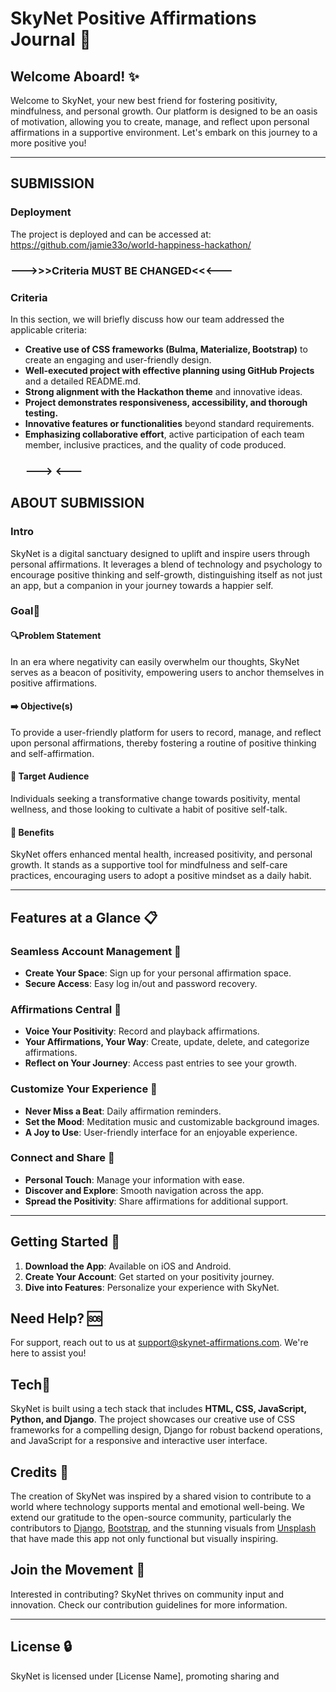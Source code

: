 # **SkyNet Positive Affirmations Journal** 🌈

## **Welcome Aboard!** ✨

Welcome to SkyNet, your new best friend for fostering positivity, mindfulness, and personal growth. Our platform is designed to be an oasis of motivation, allowing you to create, manage, and reflect upon personal affirmations in a supportive environment. Let's embark on this journey to a more positive you!

---

## **SUBMISSION**

### **Deployment**
The project is deployed and can be accessed at: https://github.com/jamie33o/world-happiness-hackathon/


### --->>>Criteria MUST BE CHANGED<<<---
### **Criteria**

In this section, we will briefly discuss how our team addressed the applicable criteria:

- **Creative use of CSS frameworks (Bulma, Materialize, Bootstrap)** to create an engaging and user-friendly design.
- **Well-executed project with effective planning using GitHub Projects** and a detailed README.md.
- **Strong alignment with the Hackathon theme** and innovative ideas.
- **Project demonstrates responsiveness, accessibility, and thorough testing.**
- **Innovative features or functionalities** beyond standard requirements.
- **Emphasizing collaborative effort**, active participation of each team member, inclusive practices, and the quality of code produced.
  ### ---> <---


## **ABOUT SUBMISSION**

### **Intro**
SkyNet is a digital sanctuary designed to uplift and inspire users through personal affirmations. It leverages a blend of technology and psychology to encourage positive thinking and self-growth, distinguishing itself as not just an app, but a companion in your journey towards a happier self.

### **Goal🚀**
#### 🔍Problem Statement
In an era where negativity can easily overwhelm our thoughts, SkyNet serves as a beacon of positivity, empowering users to anchor themselves in positive affirmations.

#### ➡️ Objective(s)
To provide a user-friendly platform for users to record, manage, and reflect upon personal affirmations, thereby fostering a routine of positive thinking and self-affirmation.

#### 🎯 Target Audience
Individuals seeking a transformative change towards positivity, mental wellness, and those looking to cultivate a habit of positive self-talk.

#### 🌟 Benefits
SkyNet offers enhanced mental health, increased positivity, and personal growth. It stands as a supportive tool for mindfulness and self-care practices, encouraging users to adopt a positive mindset as a daily habit.

---

## **Features at a Glance** 📋

### **Seamless Account Management** 🔑
- **Create Your Space**: Sign up for your personal affirmation space.
- **Secure Access**: Easy log in/out and password recovery.

### **Affirmations Central** 💖
- **Voice Your Positivity**: Record and playback affirmations.
- **Your Affirmations, Your Way**: Create, update, delete, and categorize affirmations.
- **Reflect on Your Journey**: Access past entries to see your growth.

### **Customize Your Experience** 🌟
- **Never Miss a Beat**: Daily affirmation reminders.
- **Set the Mood**: Meditation music and customizable background images.
- **A Joy to Use**: User-friendly interface for an enjoyable experience.

### **Connect and Share** 🤝
- **Personal Touch**: Manage your information with ease.
- **Discover and Explore**: Smooth navigation across the app.
- **Spread the Positivity**: Share affirmations for additional support.

---

## **Getting Started** 🌱

1. **Download the App**: Available on iOS and Android.
2. **Create Your Account**: Get started on your positivity journey.
3. **Dive into Features**: Personalize your experience with SkyNet.
   

## **Need Help?** 🆘

For support, reach out to us at [support@skynet-affirmations.com](mailto:support@skynet-affirmations.com). We're here to assist you!


## **Tech**🔧
SkyNet is built using a tech stack that includes **HTML, CSS, JavaScript, Python, and Django**. The project showcases our creative use of CSS frameworks for a compelling design, Django for robust backend operations, and JavaScript for a responsive and interactive user interface.

## **Credits** 📜
The creation of SkyNet was inspired by a shared vision to contribute to a world where technology supports mental and emotional well-being. We extend our gratitude to the open-source community, particularly the contributors to [Django](https://docs.djangoproject.com/en/3.2/), [Bootstrap](https://getbootstrap.com/), and the stunning visuals from [Unsplash](https://unsplash.com/) that have made this app not only functional but visually inspiring.


## **Join the Movement** 👐

Interested in contributing? SkyNet thrives on community input and innovation. Check our contribution guidelines for more information.

---

## **License** 🔒

SkyNet is licensed under [License Name], promoting sharing and

